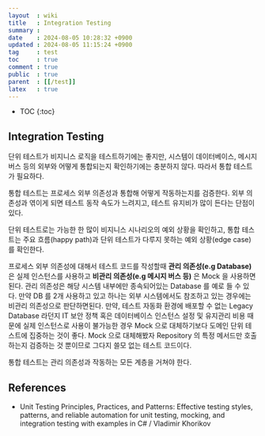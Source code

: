 ```yaml
---
layout  : wiki
title   : Integration Testing
summary : 
date    : 2024-08-05 10:28:32 +0900
updated : 2024-08-05 11:15:24 +0900
tag     : test
toc     : true
comment : true
public  : true
parent  : [[/test]]
latex   : true
---
```

* TOC
{:toc}

## Integration Testing

단위 테스트가 비지니스 로직을 테스트하기에는 좋지만, 시스템이 데이터베이스, 메시지 버스 등의 외부와 어떻게 통합되는지 확인하기에는 충분하지 않다.
따라서 통합 테스트가 필요하다.

통합 테스트는 프로세스 외부 의존성과 통합해 어떻게 작동하는지를 검증한다. 외부 의존성과 엮이게 되면 테스트 동작 속도가 느려지고, 테스트 유지비가 많이 든다는 단점이 있다.

단위 테스트로는 가능한 한 많이 비지니스 시나리오의 예외 상황을 확인하고, 통합 테스트는 주요 흐름(happy path)과 단위 테스트가 다루지 못하는 예외 상황(edge case)를 확인한다.

프로세스 외부 의존성에 대해서 테스트 코드를 작성할때 __관리 의존성(e.g Database)__ 은 실제 인스턴스를 사용하고 __비관리 의존성(e.g 메시지 버스 등)__ 은 Mock 을 사용하면 된다.
관리 의존성은 해당 시스템 내부에만 종속되어있는 Database 를 예로 들 수 있다. 만약 DB 를 2개 사용하고 있고 하나는 외부 시스템에서도 참조하고 있는 경우에는 비관리 의존성으로 판단하면된다.
만약, 테스트 자동화 환경에 배포할 수 없는 Legacy Database 라던지 IT 보안 정책 혹은 데이터베이스 인스턴스 설정 및 유지관리 비용 때문에 실제 인스턴스로 사용이 불가능한 경우 
Mock 으로 대체하기보다 도메인 단위 테스트에 집중하는 것이 좋다. Mock 으로 대체해봤자 Repository 의 특정 메서드만 호출하는지 검증하는 것 뿐이므로 그다지 쓸모 없는 테스트 코드이다.

통합 테스트는 관리 의존성과 작동하는 모든 계층을 거쳐야 한다.

## References

- Unit Testing Principles, Practices, and Patterns: Effective testing styles, patterns, and reliable automation for unit testing, mocking, and integration testing with examples in C# / Vladimir Khorikov
